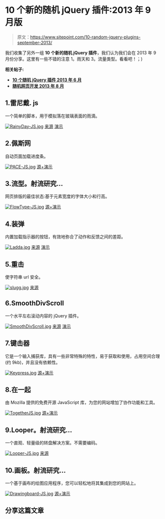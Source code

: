 # 10 个新的随机 jQuery 插件:2013 年 9 月版

> 原文：<https://www.sitepoint.com/10-random-jquery-plugins-september-2013/>

我们收集了另外一组 **10 个新的随机 jQuery 插件**，我们认为我们会在 2013 年 9 月份分享。这里有一些不错的注意 1。雨天和 3。流量类型。看看吧！；)

**相关帖子:**

*   [**10 个随机 jQuery 插件 2013 年 6 月**](http://www.jquery4u.com/plugins/10-random-jquery-plugins-june-2013/)
*   [**随机网页开发 2013 年 8 月**](http://www.jquery4u.com/random/interesting-web-dev-finds-august-2013-part-1-of-2/)

## 1.雷尼戴. js

一个简单的脚本，用于模拟落在玻璃表面的雨滴。

[![RainyDay-JS.jpg](img/28fe9dea12f0cd3339bc44bad1cc5707.png)](http://maroslaw.github.io/rainyday.js/) 
[来源](http://maroslaw.github.io/rainyday.js/) [演示](http://maroslaw.github.io/rainyday.js/demo.html?imgur=rhnaa4G&youtube=MLBSAVcC1TA&preset=2)

## 2.佩斯网

自动页面加载进度条。

[![PACE-JS.jpg](img/73b31aadd7de0cc978e53980d88bad2a.png)](http://github.hubspot.com/pace/docs/welcome/) 
[源+演示](http://github.hubspot.com/pace/docs/welcome/)

## 3.流型。射流研究…

网页排版的最佳状态:基于元素宽度的字体大小和行高。

[![FlowType-JS.jpg](img/019becbcbe11e16c7a7b408b801e8a39.png)](http://simplefocus.com/flowtype/) 
[源+演示](http://simplefocus.com/flowtype/)

## 4.装弹

内置加载指示器的按钮，有效地弥合了动作和反馈之间的差距。

[![Ladda.jpg](img/400019e38276439063d4d8ee3a6780e8.png)](https://github.com/hakimel/Ladda) 
[来源](https://github.com/hakimel/Ladda) [演示](http://lab.hakim.se/ladda/)

## 5.重击

使字符串 url 安全。

[![slugg.jpg](img/6e7ee185e0cb7cf529d3853e8a2e6f4a.png)](https://github.com/bengourley/slugg) 
[来源](https://github.com/bengourley/slugg)

## 6.SmoothDivScroll

一个水平左右滚动内容的 jQuery 插件。

[![SmoothDivScroll.jpg](img/df4aff076e093b6acb234b06463b2b49.png)](http://www.smoothdivscroll.com/) 
[来源](http://www.smoothdivscroll.com/) [演示](http://www.smoothdivscroll.com/mixedContentTouch.html)

## 7.键击器

它是一个输入捕获库，具有一些非常特殊的特性，易于获取和使用，占用空间合理(约 9kb)，并且没有依赖性。

[![Keypress.jpg](img/2678c92dc4013da8431fd72698a416d1.png)](http://dmauro.github.io/Keypress/) 
[源+演示](http://dmauro.github.io/Keypress/)

## 8.在一起

由 Mozilla 提供的免费开源 JavaScript 库，为您的网站增加了协作功能和工具。

[![TogetherJS.jpg](img/1a2bce1d3d20c87470c86c3dcbb067ac.png)](https://togetherjs.com/) 
[源+演示](https://togetherjs.com/)

## 9.Looper。射流研究…

一个直观、轻量级的转盘解决方案。不需要编码。

[![Looper-JS.jpg](img/41a10af8a08afbd4a42ff4245bea6145.png)](http://rygine.com/projects/looper.js/docs/) 
[来源](http://rygine.com/projects/looper.js/docs/)

## 10.画板。射流研究…

一个基于画布的绘图应用程序，您可以轻松地将其集成到您的网站上。

[![Drawingboard-JS.jpg](img/6d2852e11f07f65996811d5d339d540f.png)](http://leimi.github.io/drawingboard.js/) 
[源+演示](http://leimi.github.io/drawingboard.js/)

## 分享这篇文章